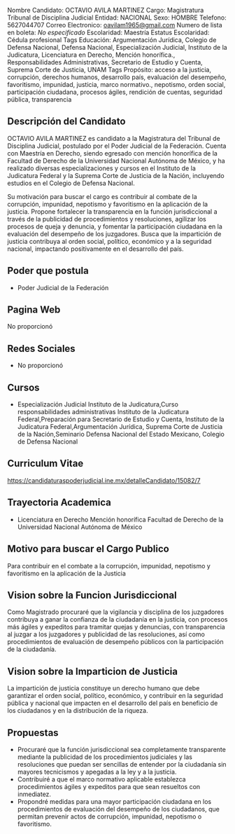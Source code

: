 Nombre Candidato: OCTAVIO AVILA MARTINEZ
Cargo: Magistratura Tribunal de Disciplina Judicial
Entidad: NACIONAL
Sexo: HOMBRE
Telefono: 5627044707
Correo Electronico: oavilam1965@gmail.com
Numero de lista en boleta: *No especificado*
Escolaridad: Maestría
Estatus Escolaridad: Cédula profesional
Tags Educación: Argumentación Jurídica, Colegio de Defensa Nacional, Defensa Nacional, Especialización Judicial, Instituto de la Judicatura, Licenciatura en Derecho, Mención honorífica., Responsabilidades Administrativas, Secretario de Estudio y Cuenta, Suprema Corte de Justicia, UNAM
Tags Propósito: acceso a la justicia, corrupción, derechos humanos, desarrollo país, evaluación del desempeño, favoritismo, impunidad, justicia, marco normativo., nepotismo, orden social, participación ciudadana, procesos ágiles, rendición de cuentas, seguridad pública, transparencia


## Descripción del Candidato 

OCTAVIO AVILA MARTINEZ es candidato a la Magistratura del Tribunal de Disciplina Judicial, postulado por el Poder Judicial de la Federación. Cuenta con Maestría en Derecho, siendo egresado con mención honorífica de la Facultad de Derecho de la Universidad Nacional Autónoma de México, y ha realizado diversas especializaciones y cursos en el Instituto de la Judicatura Federal y la Suprema Corte de Justicia de la Nación, incluyendo estudios en el Colegio de Defensa Nacional.

Su motivación para buscar el cargo es contribuir al combate de la corrupción, impunidad, nepotismo y favoritismo en la aplicación de la justicia.  Propone fortalecer la transparencia en la función jurisdiccional a través de la publicidad de procedimientos y resoluciones, agilizar los procesos de queja y denuncia, y fomentar la participación ciudadana en la evaluación del desempeño de los juzgadores. Busca que la impartición de justicia contribuya al orden social, político, económico y a la seguridad nacional, impactando positivamente en el desarrollo del país.


## Poder que postula

- Poder Judicial de la Federación


## Pagina Web

No proporcionó


## Redes Sociales

- No proporcionó


## Cursos

- Especialización Judicial Instituto de la Judicatura,Curso responsabilidades administrativas Instituto de la Judicatura Federal,Preparación para Secretario de Estudio y Cuenta, Instituto de la Judicatura Federal,Argumentación Jurídica, Suprema Corte de Justicia de la Nación,Seminario Defensa Nacional del Estado Mexicano, Colegio de Defensa Nacional


## Curriculum Vitae

https://candidaturaspoderjudicial.ine.mx/detalleCandidato/15082/7


## Trayectoria Academica

- Licenciatura en Derecho Mención honorífica Facultad de Derecho de la Universidad Nacional Autónoma de México


## Motivo para buscar el Cargo Publico

Para contribuir en el combate a la corrupción, impunidad, nepotismo y favoritismo en la aplicación de la Justicia


## Vision sobre la Funcion Jurisdiccional

Como Magistrado procuraré que la vigilancia y disciplina de los juzgadores contribuya a ganar la confianza de la ciudadanía en la justicia, con procesos más ágiles y expeditos para tramitar quejas y denuncias, con transparencia al juzgar a los juzgadores y publicidad de las resoluciones, así como procedimientos de evaluación de desempeño públicos con la participación de la ciudadanía.


## Vision sobre la Imparticion de Justicia

La impartición de justicia constituye un derecho humano que debe garantizar el orden social, político, económico, y contribuir en la seguridad pública y nacional que impacten en el desarrollo del país en beneficio de los ciudadanos y en la distribución de la riqueza.


## Propuestas

- Procuraré que la función jurisdiccional sea completamente transparente mediante la publicidad de los procedimientos judiciales y las resoluciones que puedan ser sencillas de entender por la ciudadanía sin mayores tecnicismos y apegadas a la ley y a la justicia.
- Contribuiré a que el marco normativo aplicable establezca procedimientos ágiles y expeditos para que sean resueltos con inmediatez.
- Propondré medidas para una mayor participación ciudadana en los procedimientos de evaluación del desempeño de los ciudadanos, que permitan prevenir actos de corrupción, impunidad, nepotismo o favoritismo.


